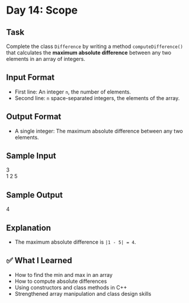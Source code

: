 
# Day 14: Scope

## Task

Complete the class `Difference` by writing a method `computeDifference()` that calculates the **maximum absolute difference** between any two elements in an array of integers.

## Input Format

* First line: An integer `n`, the number of elements.
* Second line: `n` space-separated integers, the elements of the array.

## Output Format

* A single integer: The maximum absolute difference between any two elements.



## Sample Input
3  
1 2 5  

## Sample Output
4  

## Explanation

* The maximum absolute difference is `|1 - 5| = 4`.

## ✅ What I Learned

* How to find the min and max in an array
* How to compute absolute differences
* Using constructors and class methods in C++
* Strengthened array manipulation and class design skills


